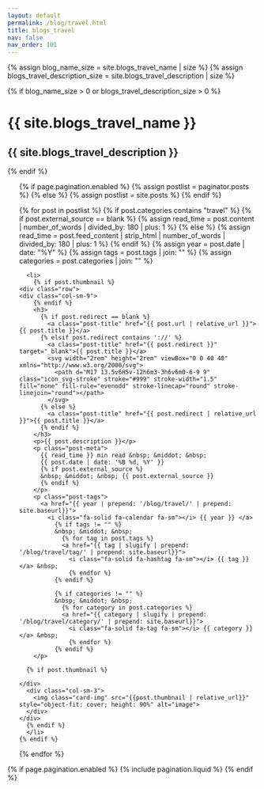 ```yaml
---
layout: default
permalink: /blog/travel.html
title: blogs_travel
nav: false
nav_order: 101
---
```


<div class="post">

{% assign blog_name_size = site.blogs_travel_name | size %}
{% assign blogs_travel_description_size = site.blogs_travel_description | size %}

{% if blog_name_size > 0 or blogs_travel_description_size > 0 %}
  <div class="header-bar">
    <h1>{{ site.blogs_travel_name }}</h1>
    <h2>{{ site.blogs_travel_description }}</h2>
  </div>
{% endif %}


<ul class="post-list">

  {% if page.pagination.enabled %}
    {% assign postlist = paginator.posts %}
  {% else %}
    {% assign postlist = site.posts %}
  {% endif %}

  {% for post in postlist %}
    {% if post.categories contains "travel" %}
      {% if post.external_source == blank %}
        {% assign read_time = post.content | number_of_words | divided_by: 180 | plus: 1 %}
      {% else %}
        {% assign read_time = post.feed_content | strip_html | number_of_words | divided_by: 180 | plus: 1 %}
      {% endif %}
      {% assign year = post.date | date: "%Y" %}
      {% assign tags = post.tags | join: "" %}
      {% assign categories = post.categories | join: "" %}

      <li>
        {% if post.thumbnail %}
    <div class="row">
    <div class="col-sm-9">
        {% endif %}
        <h3>
          {% if post.redirect == blank %}
            <a class="post-title" href="{{ post.url | relative_url }}">{{ post.title }}</a>
          {% elsif post.redirect contains '://' %}
            <a class="post-title" href="{{ post.redirect }}" target="_blank">{{ post.title }}</a>
            <svg width="2rem" height="2rem" viewBox="0 0 40 40" xmlns="http://www.w3.org/2000/svg">
              <path d="M17 13.5v6H5v-12h6m3-3h6v6m0-6-9 9" class="icon_svg-stroke" stroke="#999" stroke-width="1.5" fill="none" fill-rule="evenodd" stroke-linecap="round" stroke-linejoin="round"></path>
            </svg>
          {% else %}
            <a class="post-title" href="{{ post.redirect | relative_url }}">{{ post.title }}</a>
          {% endif %}
        </h3>
        <p>{{ post.description }}</p>
        <p class="post-meta">
          {{ read_time }} min read &nbsp; &middot; &nbsp;
          {{ post.date | date: '%B %d, %Y' }}
          {% if post.external_source %}
          &nbsp; &middot; &nbsp; {{ post.external_source }}
          {% endif %}
        </p>
        <p class="post-tags">
          <a href="{{ year | prepend: '/blog/travel/' | prepend: site.baseurl}}">
            <i class="fa-solid fa-calendar fa-sm"></i> {{ year }} </a>
              {% if tags != "" %}
              &nbsp; &middot; &nbsp;
                {% for tag in post.tags %}
                <a href="{{ tag | slugify | prepend: '/blog/travel/tag/' | prepend: site.baseurl}}">
                  <i class="fa-solid fa-hashtag fa-sm"></i> {{ tag }}</a> &nbsp;
                  {% endfor %}
              {% endif %}

              {% if categories != "" %}
              &nbsp; &middot; &nbsp;
                {% for category in post.categories %}
                <a href="{{ category | slugify | prepend: '/blog/travel/category/' | prepend: site.baseurl}}">
                  <i class="fa-solid fa-tag fa-sm"></i> {{ category }}</a> &nbsp;
                  {% endfor %}
              {% endif %}
        </p>

      {% if post.thumbnail %}

    </div>
      <div class="col-sm-3">
        <img class="card-img" src="{{post.thumbnail | relative_url}}" style="object-fit: cover; height: 90%" alt="image">
      </div>
    </div>
      {% endif %}
      </li>
    {% endif %}
  {% endfor %}

  </ul>

{% if page.pagination.enabled %}
{% include pagination.liquid %}
{% endif %}

</div>
